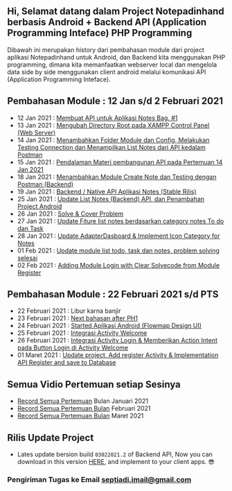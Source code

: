 ## Hi, Selamat datang dalam Project Notepadinhand berbasis Android + Backend API (Application Programming Inteface) PHP Programming
Dibawah ini merupakan history dari pembahasan module dari project aplikasi Notepadinhand untuk Android, dan Backend kita menggunakan PHP programming, dimana kita memanfaatkan webserver local dan mengelola data side by side menggunakan client android melalui komunikasi API (Application Programming Inteface).

## Pembahasan Module : 12 Jan s/d 2 Februari 2021
* 12 Jan 2021 : <a href="https://github.com/eljitech/notepadinhand/wiki/History-12-Januari---2-Februari-2021#12-jan-2021--membuat-api-untuk-aplikasi-notes-bag-1">Membuat API untuk Aplikasi Notes Bag. #1</a>
* 13 Jan 2021 : <a href="https://github.com/eljitech/notepadinhand/wiki/History-12-Januari---2-Februari-2021#13-jan-2021--mengubah-directory-root-pada-xampp-control-panel-web-server">Mengubah Directory Root pada XAMPP Control Panel (Web Server)</a>
* 14 Jan 2021 : <a href="https://github.com/eljitech/notepadinhand/wiki/History-12-Januari---2-Februari-2021#14-jan-2021--menambahkan-folder-module-dan-config-melakukan-testing-connection-dan-menampilkan-list-notes-dari-api-kedalam-postman">Menambahkan Folder Module dan Config, Melakukan Testing Connection dan Menampilkan List Notes dari API kedalam Postman</a>
* 15 Jan 2021 : <a href="https://github.com/eljitech/notepadinhand/wiki/History-12-Januari---2-Februari-2021#15-jan-2021--pendalaman-materi-pembangunan-api-pada-pertemuan-14-jan-2021">Pendalaman Materi pembangunan API pada Pertemuan 14 Jan 2021</a>
* 18 Jan 2021 : <a href="https://github.com/eljitech/notepadinhand/wiki/History-12-Januari---2-Februari-2021#18-jan-2021--menambahkan-module-create-note-dan-testing-dengan-postman-backend">Menambahkan Module Create Note dan Testing dengan Postman (Backend)</a>
* 19 Jan 2021 : <a href="https://github.com/eljitech/notepadinhand/wiki/History-12-Januari---2-Februari-2021#19-jan-2021--backend--native-api-aplikasi-notes-stable-rilis">Backend / Native API Aplikasi Notes (Stable Rilis)</a>
* 25 Jan 2021 : <a href="https://github.com/eljitech/notepadinhand/wiki/History-12-Januari---2-Februari-2021#25-jan-2021--update-list-notes-backend-api-dan-penambahan-project-android">Update List Notes (Backend) API, dan Penambahan Project Android</a>
* 26 Jan 2021 : <a href="https://github.com/eljitech/notepadinhand/wiki/History-12-Januari---2-Februari-2021#26-jan-2021--solve--cover-problem">Solve & Cover Problem</a>
* 27 Jan 2021 : <a href="https://github.com/eljitech/notepadinhand/wiki/History-12-Januari---2-Februari-2021#27-jan-2021--update-fiture-list-notes-berdasarkan-category-notes-to-do-dan-task">Update Fiture list notes berdasarkan category notes To do dan Task</a>
* 28 Jan 2021 : <a href="https://github.com/eljitech/notepadinhand/wiki/History-12-Januari---2-Februari-2021#28-jan-2021--update-adapterdasboard--implement-icon-category-for-notes">Update AdapterDasboard & Implement Icon Category for Notes</a>
* 01 Feb 2021 : <a href="https://github.com/eljitech/notepadinhand/wiki/History-12-Januari---2-Februari-2021#01-feb-2021--update-module-list-todo-task-dan-notes-problem-solving-selesai">Update module list todo, task dan notes, problem solving selesai</a>
* 02 Feb 2021 : <a href="https://github.com/eljitech/notepadinhand/wiki/History-12-Januari---2-Februari-2021#02-feb-2021--adding-module-login-with-clear-solvecode-from-module-register">Adding Module Login with Clear Solvecode from Module Register</a>

## Pembahasan Module : 22 Februari 2021 s/d PTS
* 22 Februari 2021 : Libur karna banjir
* 23 Februari 2021 : <a href="https://github.com/eljitech/notepadinhand/wiki/History-22-Februari-2021-s-d-PTS#23-februari-2021--next-bahasan-after-ph1">Next bahasan after PH1</a>
* 24 Februari 2021 : <a href="https://github.com/eljitech/notepadinhand/wiki/History-22-Februari-2021-s-d-PTS#24-februari-2021--started-aplikasi-android">Started Aplikasi Android (Flowmap Design UI)</a>
* 25 Februari 2021 : <a href="https://github.com/eljitech/notepadinhand/wiki/History-22-Februari-2021-s-d-PTS#25-februari-2021--integrasi-activity-welcome">Integrasi Activity Welcome</a>
* 26 Februari 2021 : <a href="https://github.com/eljitech/notepadinhand/wiki/History-22-Februari-2021-s-d-PTS#26-februari-2021--integrasi-activity-login--memberikan-action-intent-pada-button-login-di-activity-welcome">Integrasi Activity Login & Memberikan Action Intent pada Button Login di Activity Welcome</a>
* 01 Maret 2021 : <a href="https://github.com/eljitech/notepadinhand/wiki/History-22-Februari-2021-s-d-PTS#01-maret-2021--update-project-add-register-activity--implementation-api-register-and-save-to-database">Update project, Add register Activity & Implementation API Register and save to Database</a>

## Semua Vidio Pertemuan setiap Sesinya

* <a href="https://drive.google.com/drive/folders/1IgqT3sc4qdz1ejWerRqjgrm-lwhakRXb?usp=sharing">Record Semua Pertemuan</a> Bulan Januari 2021
* <a href="https://drive.google.com/drive/folders/1qriZ_hsbcArHdkxF0AKUxlDMgoTO0Yaj?usp=sharing">Record Semua Pertemuan Bulan</a> Februari 2021
* <a href="https://drive.google.com/drive/folders/13-BdXJm9SF0bNnUfBmZaRtdLA9L3ekLy?usp=sharing">Record Semua Pertemuan Bulan</a> Maret 2021

## Rilis Update Project
<!-- * <a href="https://github.com/eljitech/notepadinhand/releases/tag/150121.2">Pertemuan Terakhir 15 Januari 2021</a> : Update project Native API sudah dapat menampilkan output dari request yang diminta oleh client melalui Postman app. (<i>Unstable</i>) -->

<!-- * <a href="https://github.com/eljitech/notepadinhand/releases/tag/190121.2">Stable Rilis Backend Aplikasi Notes</a> : Ready for develop with client apps. (<b>Stable Now, Download and install in your local server</b>) -->

* Lates update bersion build `03022021.2` of Backend API, Now you can download in this version <a href="https://github.com/eljitech/notepadinhand/releases/tag/03022021.2">HERE</a>, and implement to your client apps. 😎

### Pengiriman Tugas ke Email septiadi.imail@gmail.com

